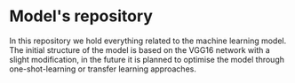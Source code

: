 # Model's repository
In this repository we hold everything related to the machine learning model. 
The initial structure of the model is based on the VGG16 network with a slight modification, in the future it is planned to optimise the model through one-shot-learning or transfer learning approaches.
